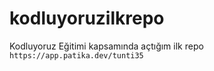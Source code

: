 # kodluyoruzilkrepo
Kodluyoruz Eğitimi kapsamında açtığım ilk repo
`https://app.patika.dev/tunti35`

